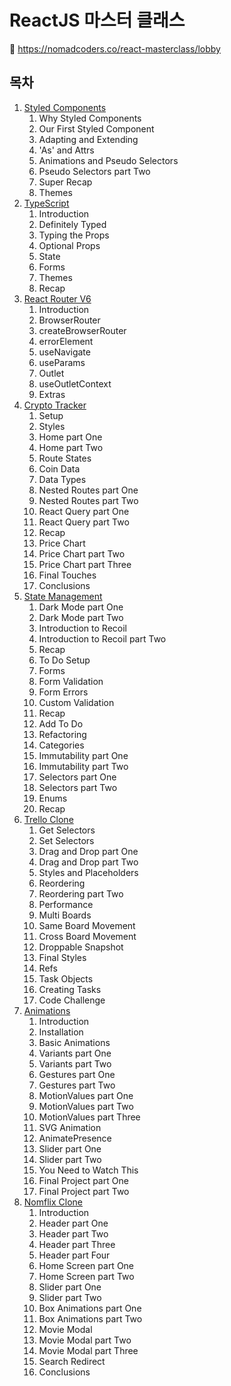 # ReactJS 마스터 클래스

🔗 https://nomadcoders.co/react-masterclass/lobby

## 목차

1. [Styled Components](./01_00_Style_Components.md)
    1. Why Styled Components
    2. Our First Styled Component
    3. Adapting and Extending
    4. 'As' and Attrs
    5. Animations and Pseudo Selectors
    6. Pseudo Selectors part Two
    7. Super Recap
    8. Themes
2. [TypeScript](./02_00_TypeScript.md)
    1. Introduction
    2. Definitely Typed
    3. Typing the Props
    4. Optional Props
    5. State
    6. Forms
    7. Themes
    8. Recap
3. [React Router V6](./03_00_React_Router.md)
    1. Introduction
    2. BrowserRouter
    3. createBrowserRouter
    4. errorElement
    5. useNavigate
    6. useParams
    7. Outlet
    8. useOutletContext
    9. Extras
4. [Crypto Tracker](./04_00_Crypto_Tracker.md)
    1. Setup
    2. Styles
    3. Home part One 
    4. Home part Two
    5. Route States
    6. Coin Data
    7. Data Types
    8. Nested Routes part One
    9. Nested Routes part Two
    10. React Query part One
    11. React Query part Two
    12. Recap
    13. Price Chart
    14. Price Chart part Two
    15. Price Chart part Three
    16. Final Touches
    17. Conclusions
5. [State Management](./05_00_State_Management.md)
    1. Dark Mode part One
    2. Dark Mode part Two
    3. Introduction to Recoil
    4. Introduction to Recoil part Two
    5. Recap
    6. To Do Setup
    7. Forms
    8. Form Validation
    9. Form Errors
    10. Custom Validation
    11. Recap
    12. Add To Do
    13. Refactoring
    14. Categories
    15. Immutability part One
    16. Immutability part Two 
    17. Selectors part One
    18. Selectors part Two
    19. Enums
    20. Recap
6. [Trello Clone](./06_00_Trello_Clone.md)
    1. Get Selectors
    2. Set Selectors
    3. Drag and Drop part One
    4. Drag and Drop part Two
    5. Styles and Placeholders
    6. Reordering
    7. Reordering part Two
    8. Performance
    9. Multi Boards 
    10. Same Board Movement
    11. Cross Board Movement
    12. Droppable Snapshot
    13. Final Styles
    14. Refs
    15. Task Objects
    16. Creating Tasks
    17. Code Challenge
7. [Animations](./07_00_Animations.md)
    1. Introduction
    2. Installation
    3. Basic Animations
    4. Variants part One
    5. Variants part Two
    6. Gestures part One
    7. Gestures part Two
    8. MotionValues part One
    9. MotionValues part Two
    10. MotionValues part Three
    11. SVG Animation
    12. AnimatePresence
    13. Slider part One
    14. Slider part Two
    15. You Need to Watch This
    16. Final Project part One
    17. Final Project part Two
8. [Nomflix Clone](./08_00_Nomflix_Clone.md)
    1. Introduction
    2. Header part One
    3. Header part Two
    4. Header part Three
    5. Header part Four
    6. Home Screen part One
    7. Home Screen part Two
    8. Slider part One
    9. Slider part Two
    10. Box Animations part One
    11. Box Animations part Two
    12. Movie Modal
    13. Movie Modal part Two
    14. Movie Modal part Three
    15. Search Redirect
    16. Conclusions